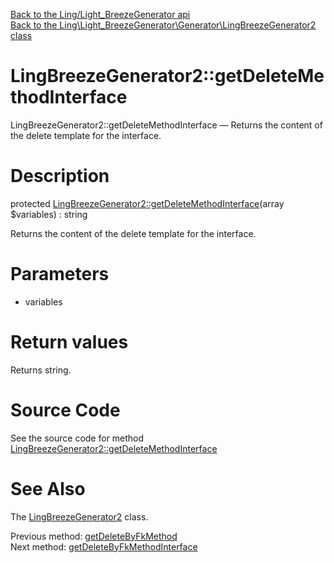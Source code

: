 [Back to the Ling/Light_BreezeGenerator api](https://github.com/lingtalfi/Light_BreezeGenerator/blob/master/doc/api/Ling/Light_BreezeGenerator.md)<br>
[Back to the Ling\Light_BreezeGenerator\Generator\LingBreezeGenerator2 class](https://github.com/lingtalfi/Light_BreezeGenerator/blob/master/doc/api/Ling/Light_BreezeGenerator/Generator/LingBreezeGenerator2.md)


LingBreezeGenerator2::getDeleteMethodInterface
================



LingBreezeGenerator2::getDeleteMethodInterface — Returns the content of the delete template for the interface.




Description
================


protected [LingBreezeGenerator2::getDeleteMethodInterface](https://github.com/lingtalfi/Light_BreezeGenerator/blob/master/doc/api/Ling/Light_BreezeGenerator/Generator/LingBreezeGenerator2/getDeleteMethodInterface.md)(array $variables) : string




Returns the content of the delete template for the interface.




Parameters
================


- variables

    


Return values
================

Returns string.








Source Code
===========
See the source code for method [LingBreezeGenerator2::getDeleteMethodInterface](https://github.com/lingtalfi/Light_BreezeGenerator/blob/master/Generator/LingBreezeGenerator2.php#L2203-L2209)


See Also
================

The [LingBreezeGenerator2](https://github.com/lingtalfi/Light_BreezeGenerator/blob/master/doc/api/Ling/Light_BreezeGenerator/Generator/LingBreezeGenerator2.md) class.

Previous method: [getDeleteByFkMethod](https://github.com/lingtalfi/Light_BreezeGenerator/blob/master/doc/api/Ling/Light_BreezeGenerator/Generator/LingBreezeGenerator2/getDeleteByFkMethod.md)<br>Next method: [getDeleteByFkMethodInterface](https://github.com/lingtalfi/Light_BreezeGenerator/blob/master/doc/api/Ling/Light_BreezeGenerator/Generator/LingBreezeGenerator2/getDeleteByFkMethodInterface.md)<br>

